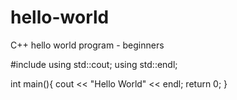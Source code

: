 # hello-world
C++ hello world program - beginners

#include <iostream>
using std::cout;
using std::endl;

int main(){
  cout << "Hello World" << endl;
  return 0;
  }

